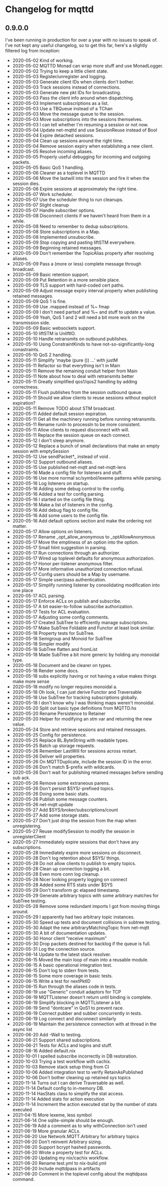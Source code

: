 # Changelog for mqttd

## 0.9.0.0

I've been running in production for over a year with no issues to
speak of.  I've not kept any useful changelog, so to get this far,
here's a slightly filtered log from inception:

* 2020-05-02 Kind of working.
* 2020-05-02 MQTTD Monad can wrap more stuff and use MonadLogger.
* 2020-05-02 Trying to keep a little client state.
* 2020-05-03 Register/unregister and logging.
* 2020-05-03 Generate client IDs when clients don't bother.
* 2020-05-03 Track sessions instead of connections.
* 2020-05-03 Generate new pkt IDs for broadcasting.
* 2020-05-03 Pass the client info around when dispatching.
* 2020-05-03 Implement subscriptions as a list.
* 2020-05-03 Use a TBQueue instead of a TChan
* 2020-05-03 Move the message queue to the session.
* 2020-05-03 Move subscriptions into the sessions themselves.
* 2020-05-03 I can tell whether I'm resuming a session or not now.
* 2020-05-04 Update net-mqttd and use SessionReuse instead of Bool
* 2020-05-04 Expire detached sessions.
* 2020-05-04 Clean up sessions around the right time.
* 2020-05-04 Remove session expiry when establishing a new client.
* 2020-05-05 Resolve incoming aliases.
* 2020-05-05 Properly useful debugging for incoming and outgoing packets.
* 2020-05-05 Basic QoS 1 handling.
* 2020-05-06 Cleaner as a toplevel in MQTTD
* 2020-05-06 Move the lastwill into the session and fire it when the session dies.
* 2020-05-06 Expire sessions at approximately the right time.
* 2020-05-07 Work scheduler.
* 2020-05-07 Use the scheduler thing to run cleanups.
* 2020-05-07 Slight cleanup
* 2020-05-07 Handle subscriber options.
* 2020-05-08 Disconnect clients if we haven't heard from them in a while.
* 2020-05-08 Need to remember to dedup subscriptions.
* 2020-05-08 Store subscriptions in a Map.
* 2020-05-08 Implemented unsubscribe.
* 2020-05-09 Stop copying and pasting liftSTM everywhere.
* 2020-05-09 Beginning retained messages.
* 2020-05-09 Don't remember the TopicAlias property after resolving aliases.
* 2020-05-09 Pass a (more or less) complete message through broadcast.
* 2020-05-09 Basic retention support.
* 2020-05-09 Put Retention in a more sensible place.
* 2020-05-09 TLS support with hard-coded cert paths.
* 2020-05-09 Adjust message expiry interval property when publishing retained messages.
* 2020-05-09 QoS 1 is fine.
* 2020-05-09 Use .mapped instead of %~ fmap
* 2020-05-09 I don't need partsof and %~ and stuff to update a value.
* 2020-05-09 Yeah, QoS 1 and 2 will need a bit more work on the transmission side.
* 2020-05-09 Basic websockets support.
* 2020-05-10 liftSTM is UnliftIO.
* 2020-05-10 Handle retransmits on outbound publishes.
* 2020-05-10 Using ConstraintKinds to have not-so-significantly-long conastraints.
* 2020-05-10 QoS 2 handling.
* 2020-05-11 Simplify 'maybe (pure ()) ...' with justM
* 2020-05-11 Refactor so that everything isn't in Main
* 2020-05-11 Remove the remaining conduit helper from Main
* 2020-05-11 Note about how to deal with retransmits better
* 2020-05-11 Greatly simplified qos1/qos2 handling by adding correctness.
* 2020-05-11 Flush publishes from the session outbound queue.
* 2020-05-11 Should we allow clients to reuse sessions without explicit expiration?
* 2020-05-11 Remove TODO about STM broadcast.
* 2020-05-11 Added default session expiration.
* 2020-05-11 Get all the machinery running before running retransmits.
* 2020-05-11 Rename runIn to processIn to be more consistent.
* 2020-05-11 Allow clients to request disconnect with will.
* 2020-05-11 Replace the session queue on each connect.
* 2020-05-12 I don't sleep anymore.
* 2020-05-12 Replace a bunch of small declarations that make an empty session with emptySession
* 2020-05-12 Use sendPacket*_ instead of void .
* 2020-05-12 Support outbound aliases.
* 2020-05-15 Use published net-mqtt and net-mqtt-lens
* 2020-05-16 Made a config file for listeners and stuff.
* 2020-05-16 Use more normal sc/symbol/lexeme patterns while parsing.
* 2020-05-16 Log listeners on startup.
* 2020-05-16 Adding some debug control to the config.
* 2020-05-16 Added a test for config parsing.
* 2020-05-16 I started on the config file thing.
* 2020-05-16 Make a list of listeners in the config.
* 2020-05-16 Add debug flag to config file.
* 2020-05-16 Add some users to the config file.
* 2020-05-16 Add default options section and make the ordering not matter.
* 2020-05-17 Allow options on listeners.
* 2020-05-17 Rename _opt_allow_anonymous to _optAllowAnonymous
* 2020-05-17 Move the emptiness of an option into the option.
* 2020-05-17 Small hlint suggestion in parsing.
* 2020-05-17 Run connections through an authorizer.
* 2020-05-17 Wired up toplevel defaults for anonymous authorization.
* 2020-05-17 Honor per-listener anonymous filter.
* 2020-05-17 More informative unauthorized connection refusal.
* 2020-05-17 Config users should be a Map by username.
* 2020-05-17 Simple user/pass authentication.
* 2020-05-17 Simplify running listener by consolidating modification into one place
* 2020-05-17 ACL parsing.
* 2020-05-17 Enforce ACLs on publish and subscribe.
* 2020-05-17 A bit easier-to-follow subscribe authorization.
* 2020-05-17 Tests for ACL evaluation.
* 2020-05-17 Adjusting some config comments.
* 2020-05-17 Created SubTree to efficiently manage subscriptions.
* 2020-05-17 Make SubTree Foldable and Functor at least look similar.
* 2020-05-18 Property tests for SubTree.
* 2020-05-18 Semigroup and Monoid for SubTree
* 2020-05-18 Simpler modify
* 2020-05-18 SubTree flatten and fromList
* 2020-05-18 Made SubTree a bit more generic by holding any monoidal type.
* 2020-05-18 Document and be clearer on types.
* 2020-05-18 Render some docs.
* 2020-05-18 subs explicitly having or not having a value makes things make more sense
* 2020-05-18 modify no longer requires monoidal a.
* 2020-05-18 Oh look, I can just derive Functor and Traversable
* 2020-05-18 Use SubTree for tracking subscriptions globally.
* 2020-05-18 I don't know why I was thinking maps weren't monoidal.
* 2020-05-20 Split out basic type definitions from MQTTD.hs
* 2020-05-20 Rename Persistence to Retainer
* 2020-05-20 Helper for modifying an stm var and returning the new value.
* 2020-05-24 Store and retrieve sessions and retained messages.
* 2020-05-25 Config for persistence.
* 2020-05-25 Replace BL.ByteString with readable types.
* 2020-05-25 Batch up storage requests.
* 2020-05-26 Remember LastWill for sessions across restart.
* 2020-05-26 Deliver will properties.
* 2020-05-26 On MQTTDuplicate, include the session ID in the error.
* 2020-05-26 Don't match $-prefix with wildcards.
* 2020-05-26 Don't wait for publishing retained messages before sending sub ack.
* 2020-05-26 Remove some extraneous parens.
* 2020-05-26 Don't persist $SYS/-prefixed topics.
* 2020-05-26 Doing some basic stats.
* 2020-05-26 Publish some message counters.
* 2020-05-26 net-mqtt update
* 2020-05-27 Add $SYS/broker/subscriptions/count
* 2020-05-27 Add some storage stats.
* 2020-05-27 Don't just drop the session from the map when unregistering.
* 2020-05-27 Reuse modifySession to modify the session in unregisterClient
* 2020-05-27 Immediately expire sessions that don't have any subscriptions.
* 2020-05-28 Immediately expire more sessions on disconnect.
* 2020-05-28 Don't log retention about $SYS/ things.
* 2020-05-28 Do not allow clients to publish to empty topics.
* 2020-05-28 Clean up connection logging a bit.
* 2020-05-28 Even more conn log cleanup.
* 2020-05-28 Nicer looking property logging on connect
* 2020-05-28 Added some RTS stats under $SYS
* 2020-05-29 Don't transform gc elapsed timestamp.
* 2020-05-29 Generate arbitrary topics with some arbitrary matches for SubTree testing.
* 2020-05-28 Remove some redundant imports I got from moving things around.
* 2020-05-29 I apparently had two arbitrary topic instances.
* 2020-05-30 Speed up tests and document collisions in subtree testing.
* 2020-05-30 Adapt the new arbitraryMatchingTopic from net-mqtt
* 2020-05-30 A bit of documentation updates.
* 2020-05-30 Honor client "receive maximum"
* 2020-05-30 Drop packets destined for backlog if the queue is full.
* 2020-05-31 Log the connection source.
* 2020-06-14 Update to the latest stack resolver.
* 2020-06-15 Moved the main loop of main into a reusable module.
* 2020-06-15 A basic operational integration test.
* 2020-06-15 Don't log to stderr from tests.
* 2020-06-15 Some more coverage in basic tests.
* 2020-06-15 Write a test for nextPktID
* 2020-06-15 Run through the aliases code in tests.
* 2020-06-19 use "Generic" conduit adaptors for TCP
* 2020-06-19 MQTTListener doesn't return until binding is complete.
* 2020-06-19 Simplify blocking in MQTTListener a bit.
* 2020-06-19 Send "dontcare" in QoS1 to prevent race.
* 2020-06-19 Connect pubber and subber concurrently in tests.
* 2020-06-19 Log connect and disconnect similarly
* 2020-06-19 Maintain the persistence connection with at thread in the async list
* 2020-06-20 Add -Wall to testing.
* 2020-06-21 Support shared subscriptions.
* 2020-06-21 Tests for ACLs and logins and stuff.
* 2020-08-16 Added default.nix
* 2020-10-01 I spelled subscribe incorrectly in DB restoration.
* 2020-10-03 Trying a test workflow with cachix.
* 2020-10-03 Remove stack setup thing from CI
* 2020-10-06 Added integration test to verify RetainAsPublished
* 2020-10-06 Don't bother cleaning up retained sys topics
* 2020-11-14 Turns out I can derive Traversable as well.
* 2020-11-14 Default config to in-memory DB.
* 2020-11-14 HasStats class to simplify the stat access.
* 2020-11-14 Added stats for action execution
* 2020-11-14 Increment the action executed stat by the number of stats executed
* 2021-04-15 More lexeme, less symbol
* 2021-06-14 One sqlite-simple should be enough.
* 2021-06-19 Add a comment as to why withConnection isn't used
* 2021-06-19 More granular ACLs.
* 2021-06-20 Use Network.MQTT.Arbitrary for arbitrary topics
* 2021-06-20 Don't reinvent Arbitrary sizing.
* 2021-06-20 Support bcrypt hashed passwords.
* 2021-06-20 Wrote a property test for ACLs.
* 2021-06-20 Updating my nix/cachix workflow.
* 2021-06-20 Rename test.yml to nix-build.yml
* 2021-06-20 Include mqttdpass in artifacts
* 2021-06-20 Comment in the toplevel config about the mqttdpass command.
